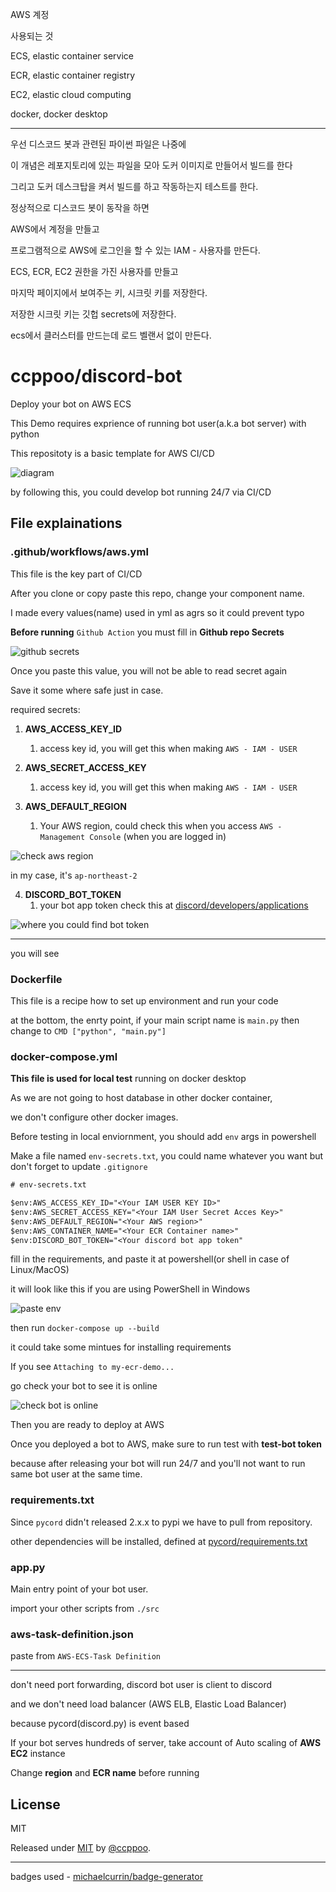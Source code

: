 AWS 계정

사용되는 것

ECS, elastic container service 

ECR, elastic container registry

EC2, elastic cloud computing

docker, docker desktop

----------------

우선 디스코드 봇과 관련된 파이썬 파일은 나중에

이 개념은 레포지토리에 있는 파일을 모아 도커 이미지로 만들어서 빌드를 한다

그리고 도커 데스크탑을 켜서 빌드를 하고 작동하는지 테스트를 한다.

정상적으로 디스코드 봇이 동작을 하면

AWS에서 계정을 만들고

프로그램적으로 AWS에 로그인을 할 수 있는 IAM - 사용자를 만든다.

ECS, ECR, EC2 권한을 가진 사용자를 만들고

마지막 페이지에서 보여주는 키, 시크릿 키를 저장한다.

저장한 시크릿 키는 깃헙 secrets에 저장한다.

ecs에서 클러스터를 만드는데 로드 벨랜서 없이 만든다.

# ccppoo/discord-bot

Deploy your bot on AWS ECS

This Demo requires exprience of running bot user(a.k.a bot server) with python

This repositoty is a basic template for AWS CI/CD

![diagram](./readme/img/discord-bot-server-cicd-flow.png)

by following this, you could develop bot running 24/7 via CI/CD

## File explainations

### .github/workflows/aws.yml

This file is the key part of CI/CD

After you clone or copy paste this repo, change your component name.

I made every values(name) used in yml as agrs so it could prevent typo

**Before running** `Github Action` you must fill in **Github repo Secrets**

![github secrets](./readme/img/github-secret-page.png)

Once you paste this value, you will not be able to read secret again

Save it some where safe just in case.

required secrets:

1. **AWS_ACCESS_KEY_ID**
   1. access key id, you will get this when making `AWS - IAM - USER`

2. **AWS_SECRET_ACCESS_KEY**
   1. access key id, you will get this when making `AWS - IAM - USER`

3. **AWS_DEFAULT_REGION**
   1. Your AWS region, could check this when you access `AWS - Management Console` (when you are logged in)

![check aws region](./readme/img/check-aws-region.png)

in my case, it's `ap-northeast-2`

4. **DISCORD_BOT_TOKEN**
   1. your bot app token check this at [discord/developers/applications](https://discord.com/developers/applications)

![where you could find bot token](./readme/img/bot-token-at-discord-dev-app.png)

------

you will see 

### Dockerfile

This file is a recipe how to set up environment and run your code

at the bottom, the enrty point, if your main script name is `main.py` then change to `CMD ["python", "main.py"]`

### docker-compose.yml

**This file is used for local test** running on docker desktop

As we are not going to host database in other docker container,

we don't configure other docker images.

Before testing in local enviornment, you should add `env` args in powershell

Make a file named `env-secrets.txt`, you could name whatever you want but don't forget to update `.gitignore`


```txt
# env-secrets.txt

$env:AWS_ACCESS_KEY_ID="<Your IAM USER KEY ID>"
$env:AWS_SECRET_ACCESS_KEY="<Your IAM User Secret Acces Key>"
$env:AWS_DEFAULT_REGION="<Your AWS region>"
$env:AWS_CONTAINER_NAME="<Your ECR Container name>"
$env:DISCORD_BOT_TOKEN="<Your discord bot app token"
```

fill in the requirements, and paste it at powershell(or shell in case of Linux/MacOS)

it will look like this if you are using PowerShell in Windows

![paste env](./readme/img/paste-env-at-ps.png)

then run `docker-compose up --build`

it could take some mintues for installing requirements

If you see `Attaching to my-ecr-demo...`

go check your bot to see it is online

![check bot is online](./readme/img/bot-alive.png)

Then you are ready to deploy at AWS

Once you deployed a bot to AWS, make sure to run test with **test-bot token**

because after releasing your bot will run 24/7 and you'll not want to run same bot user at the same time.

### requirements.txt

Since `pycord` didn't released 2.x.x to pypi we have to pull from repository.

other dependencies will be installed, defined at [pycord/requirements.txt](https://github.com/Pycord-Development/pycord/blob/master/requirements.txt)

### app.py

Main entry point of your bot user.

import your other scripts from `./src`

### aws-task-definition.json

paste from `AWS-ECS-Task Definition`

---

don't need port forwarding, discord bot user is client to discord

and we don't need load balancer (AWS ELB, Elastic Load Balancer)

because pycord(discord.py) is event based

If your bot serves hundreds of server, take account of Auto scaling of **AWS EC2** instance

Change **region** and **ECR name** before running

## License

MIT

Released under [MIT](/LICENSE) by [@ccppoo](https://github.com/ccppoo).

-------

badges used - [michaelcurrin/badge-generator](https://michaelcurrin.github.io/badge-generator/#/)